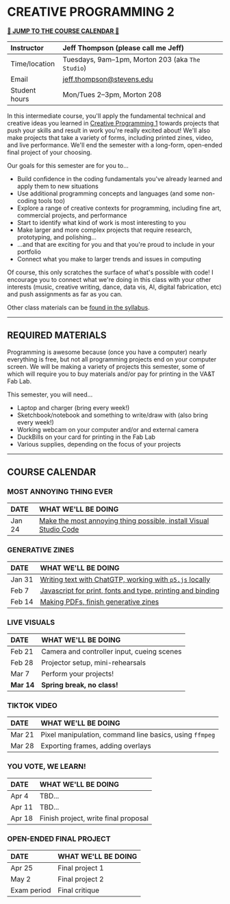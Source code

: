 # CREATIVE PROGRAMMING 2

**[🔻 JUMP TO THE COURSE CALENDAR 🔻](#course-calendar)**

| Instructor    | Jeff Thompson (please call me Jeff) |
| :------------ | :--- |
| Time/location | Tuesdays, 9am–1pm, Morton 203 (aka `The Studio`) |
| Email         | jeff.thompson@stevens.edu |
| Student hours | Mon/Tues 2–3pm, Morton 208 |

In this intermediate course, you'll apply the fundamental technical and creative ideas you learned in [Creative Programming 1](https://github.com/jeffThompson/CreativeProgramming1) towards projects that push your skills and result in work you're really excited about! We'll also make projects that take a variety of forms, including printed zines, video, and live performance. We'll end the semester with a long-form, open-ended final project of your choosing.

Our goals for this semester are for you to...
+ Build confidence in the coding fundamentals you've already learned and apply them to new situations
+ Use additional programming concepts and languages (and some non-coding tools too)
+ Explore a range of creative contexts for programming, including fine art, commercial projects, and performance
+ Start to identify what kind of work is most interesting to you
+ Make larger and more complex projects that require research, prototyping, and polishing...  
+ ...and that are exciting for you and that you're proud to include in your portfolio
+ Connect what you make to larger trends and issues in computing

Of course, this only scratches the surface of what's possible with code! I encourage you to connect what we're doing in this class with your other interests (music, creative writing, dance, data vis, AI, digital fabrication, etc) and push assignments as far as you can.

Other class materials can be [found in the syllabus](Syllabus.md).

- - -

## REQUIRED MATERIALS
Programming is awesome because (once you have a computer) nearly everything is free, but not all programming projects end on your computer screen. We will be making a variety of projects this semester, some of which will require you to buy materials and/or pay for printing in the VA&T Fab Lab.

This semester, you will need...

* Laptop and charger (bring every week!)  
* Sketchbook/notebook and something to write/draw with (also bring every week!)  
* Working webcam on your computer and/or and external camera  
* DuckBills on your card for printing in the Fab Lab  
* Various supplies, depending on the focus of your projects  

- - -

## COURSE CALENDAR

### MOST ANNOYING THING EVER
| DATE       | WHAT WE'LL BE DOING |
| :--------- | :----- |
| Jan 24     | [Make the most annoying thing possible, install Visual Studio Code](Week01-MostAnnoyingThingEver) |

### GENERATIVE ZINES
| DATE       | WHAT WE'LL BE DOING |
| :--------- | :----- |
| Jan 31     | [Writing text with ChatGTP, working with `p5.js` locally](Week02-GenerativeZines) |
| Feb 7      | [Javascript for print, fonts and type, printing and binding](Week02-GenerativeZines) |
| Feb 14     | [Making PDFs, finish generative zines](Week02-GenerativeZines) |

### LIVE VISUALS
| DATE       | WHAT WE'LL BE DOING |
| :--------- | :----- |
| Feb 21     | Camera and controller input, cueing scenes |
| Feb 28     | Projector setup, mini-rehearsals |
| Mar 7      | Perform your projects! |
| **Mar 14** | **Spring break, no class!** |

### TIKTOK VIDEO
| DATE       | WHAT WE'LL BE DOING |
| :--------- | :----- |
| Mar 21     | Pixel manipulation, command line basics, using `ffmpeg` |
| Mar 28     | Exporting frames, adding overlays |

### YOU VOTE, WE LEARN!
| DATE       | WHAT WE'LL BE DOING |
| :--------- | :----- |
| Apr 4      | TBD... |
| Apr 11     | TBD... |
| Apr 18     | Finish project, write final proposal |

### OPEN-ENDED FINAL PROJECT
| DATE        | WHAT WE'LL BE DOING |
| :---------- | :----- |
| Apr 25      | Final project 1 |
| May 2       | Final project 2 |
| Exam period | Final critique |


